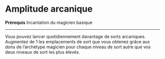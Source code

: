 # Amplitude arcanique

<p><strong>Prérequis</strong> Incantation du magicien basique</p>
<hr>
<p>Vous pouvez lancer quotidiennement davantage de sorts arcaniques. Augmentez de 1 les emplacements de sort que vous obtenez grâce aux dons de l’archétype magicien pour chaque niveau de sort autre que vos deux niveaux de sort les plus élevés.</p>
